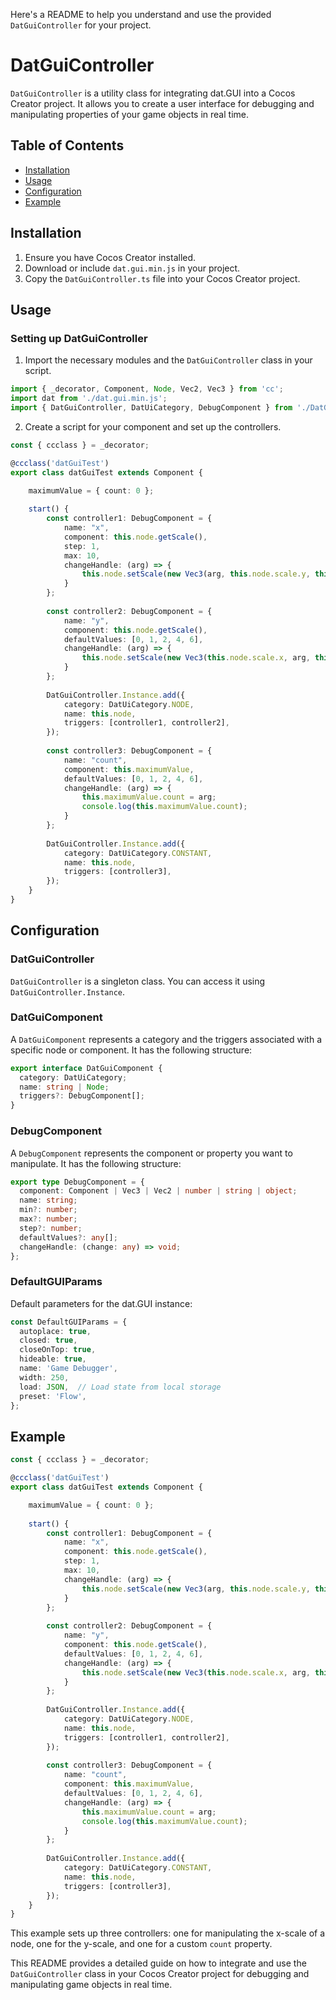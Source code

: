 Here's a README to help you understand and use the provided `DatGuiController` for your project.

# DatGuiController

`DatGuiController` is a utility class for integrating dat.GUI into a Cocos Creator project. It allows you to create a user interface for debugging and manipulating properties of your game objects in real time.

## Table of Contents

- [Installation](#installation)
- [Usage](#usage)
- [Configuration](#configuration)
- [Example](#example)

## Installation

1. Ensure you have Cocos Creator installed.
2. Download or include `dat.gui.min.js` in your project.
3. Copy the `DatGuiController.ts` file into your Cocos Creator project.

## Usage

### Setting up DatGuiController

1. Import the necessary modules and the `DatGuiController` class in your script.

```typescript
import { _decorator, Component, Node, Vec2, Vec3 } from 'cc';
import dat from './dat.gui.min.js';
import { DatGuiController, DatUiCategory, DebugComponent } from './DatGuiController';
```

2. Create a script for your component and set up the controllers.

```typescript
const { ccclass } = _decorator;

@ccclass('datGuiTest')
export class datGuiTest extends Component {

    maximumValue = { count: 0 };
    
    start() {
        const controller1: DebugComponent = {
            name: "x",
            component: this.node.getScale(),
            step: 1,
            max: 10,
            changeHandle: (arg) => {
                this.node.setScale(new Vec3(arg, this.node.scale.y, this.node.scale.z));
            }
        };
          
        const controller2: DebugComponent = {
            name: "y",
            component: this.node.getScale(),
            defaultValues: [0, 1, 2, 4, 6],
            changeHandle: (arg) => {
                this.node.setScale(new Vec3(this.node.scale.x, arg, this.node.scale.z));
            }
        };
          
        DatGuiController.Instance.add({
            category: DatUiCategory.NODE,
            name: this.node,
            triggers: [controller1, controller2],
        });
          
        const controller3: DebugComponent = {
            name: "count",
            component: this.maximumValue,
            defaultValues: [0, 1, 2, 4, 6],
            changeHandle: (arg) => {
                this.maximumValue.count = arg;
                console.log(this.maximumValue.count);
            }
        };
          
        DatGuiController.Instance.add({
            category: DatUiCategory.CONSTANT,
            name: this.node,
            triggers: [controller3],
        });
    }
}
```

## Configuration

### DatGuiController

`DatGuiController` is a singleton class. You can access it using `DatGuiController.Instance`.

### DatGuiComponent

A `DatGuiComponent` represents a category and the triggers associated with a specific node or component. It has the following structure:

```typescript
export interface DatGuiComponent {
  category: DatUiCategory;
  name: string | Node;
  triggers?: DebugComponent[];
}
```

### DebugComponent

A `DebugComponent` represents the component or property you want to manipulate. It has the following structure:

```typescript
export type DebugComponent = {
  component: Component | Vec3 | Vec2 | number | string | object;
  name: string;
  min?: number;
  max?: number;
  step?: number;
  defaultValues?: any[];
  changeHandle: (change: any) => void;
};
```

### DefaultGUIParams

Default parameters for the dat.GUI instance:

```typescript
const DefaultGUIParams = {
  autoplace: true,
  closed: true,
  closeOnTop: true,
  hideable: true,
  name: 'Game Debugger',
  width: 250,
  load: JSON,  // Load state from local storage
  preset: 'Flow',
};
```

## Example

```typescript
const { ccclass } = _decorator;

@ccclass('datGuiTest')
export class datGuiTest extends Component {

    maximumValue = { count: 0 };
    
    start() {
        const controller1: DebugComponent = {
            name: "x",
            component: this.node.getScale(),
            step: 1,
            max: 10,
            changeHandle: (arg) => {
                this.node.setScale(new Vec3(arg, this.node.scale.y, this.node.scale.z));
            }
        };
          
        const controller2: DebugComponent = {
            name: "y",
            component: this.node.getScale(),
            defaultValues: [0, 1, 2, 4, 6],
            changeHandle: (arg) => {
                this.node.setScale(new Vec3(this.node.scale.x, arg, this.node.scale.z));
            }
        };
          
        DatGuiController.Instance.add({
            category: DatUiCategory.NODE,
            name: this.node,
            triggers: [controller1, controller2],
        });
          
        const controller3: DebugComponent = {
            name: "count",
            component: this.maximumValue,
            defaultValues: [0, 1, 2, 4, 6],
            changeHandle: (arg) => {
                this.maximumValue.count = arg;
                console.log(this.maximumValue.count);
            }
        };
          
        DatGuiController.Instance.add({
            category: DatUiCategory.CONSTANT,
            name: this.node,
            triggers: [controller3],
        });
    }
}
```

This example sets up three controllers: one for manipulating the x-scale of a node, one for the y-scale, and one for a custom `count` property.


This README provides a detailed guide on how to integrate and use the `DatGuiController` class in your Cocos Creator project for debugging and manipulating game objects in real time.